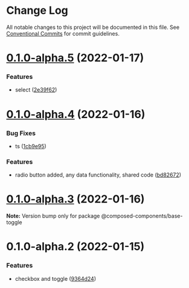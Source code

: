 # Change Log

All notable changes to this project will be documented in this file.
See [Conventional Commits](https://conventionalcommits.org) for commit guidelines.

# [0.1.0-alpha.5](https://github.com/composed-components/composed-components/compare/@composed-components/base-toggle@0.1.0-alpha.4...@composed-components/base-toggle@0.1.0-alpha.5) (2022-01-17)

### Features

- select ([2e39f62](https://github.com/composed-components/composed-components/commit/2e39f6271dce85d836952faaf1a5c2e010e040b1))

# [0.1.0-alpha.4](https://github.com/composed-components/composed-components/compare/@composed-components/base-toggle@0.1.0-alpha.3...@composed-components/base-toggle@0.1.0-alpha.4) (2022-01-16)

### Bug Fixes

- ts ([1cb9e95](https://github.com/composed-components/composed-components/commit/1cb9e952b257e3282041a43be7dd622fba409373))

### Features

- radio button added, any data functionality, shared code ([bd82672](https://github.com/composed-components/composed-components/commit/bd826724416433cd8181b214df75f37b1e1afd4d))

# [0.1.0-alpha.3](https://github.com/composed-components/composed-components/compare/@composed-components/base-toggle@0.1.0-alpha.2...@composed-components/base-toggle@0.1.0-alpha.3) (2022-01-16)

**Note:** Version bump only for package @composed-components/base-toggle

# 0.1.0-alpha.2 (2022-01-15)

### Features

- checkbox and toggle ([9364d24](https://github.com/composed-components/composed-components/commit/9364d2437ac46e585ed09fc97b7644b652c07901))
